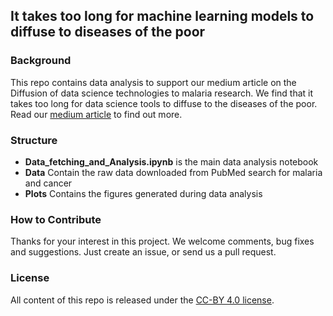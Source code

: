 ## It takes too long for machine learning models to diffuse to diseases of the poor 


### Background

This repo contains data analysis to support our medium article on the Diffusion of data science technologies to malaria research. We find that it takes too long for data science tools to diffuse to the diseases of the poor. Read our [medium article](https://medium.com/@siwomolbio/machinelearning4malaria-e171ca85e7f5) to find out more. 

### Structure
- **Data_fetching_and_Analysis.ipynb** is the main data analysis notebook
- **Data** Contain the raw data downloaded from PubMed search for malaria and cancer
- **Plots** Contains the figures generated during data analysis


### How to Contribute
Thanks for your interest in this project. We welcome comments, bug fixes and suggestions. Just create an issue, or send us a pull request. 

### License
All content of this repo is released under the [CC-BY 4.0 license](https://creativecommons.org/licenses/by/4.0/legalcode).
